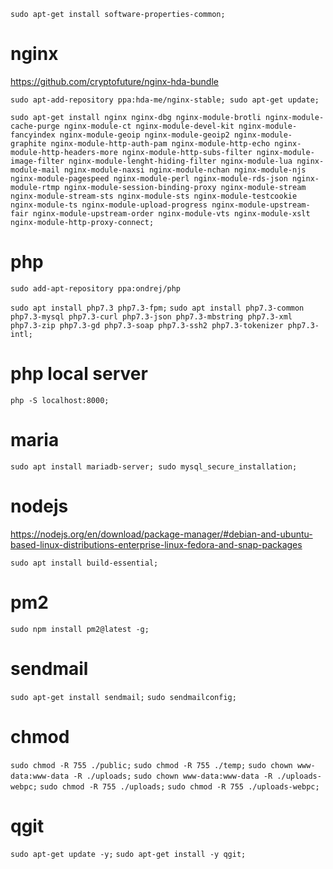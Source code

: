 `sudo apt-get install software-properties-common;`

# nginx

https://github.com/cryptofuture/nginx-hda-bundle

`sudo apt-add-repository ppa:hda-me/nginx-stable;
sudo apt-get update;`

`sudo apt-get install nginx nginx-dbg nginx-module-brotli nginx-module-cache-purge nginx-module-ct nginx-module-devel-kit nginx-module-fancyindex nginx-module-geoip nginx-module-geoip2 nginx-module-graphite nginx-module-http-auth-pam nginx-module-http-echo nginx-module-http-headers-more nginx-module-http-subs-filter nginx-module-image-filter nginx-module-lenght-hiding-filter nginx-module-lua nginx-module-mail nginx-module-naxsi nginx-module-nchan nginx-module-njs nginx-module-pagespeed nginx-module-perl nginx-module-rds-json nginx-module-rtmp nginx-module-session-binding-proxy nginx-module-stream nginx-module-stream-sts nginx-module-sts nginx-module-testcookie nginx-module-ts nginx-module-upload-progress nginx-module-upstream-fair nginx-module-upstream-order nginx-module-vts nginx-module-xslt nginx-module-http-proxy-connect;`


# php

`sudo add-apt-repository ppa:ondrej/php`

`sudo apt install php7.3 php7.3-fpm;`
`sudo apt install php7.3-common php7.3-mysql php7.3-curl php7.3-json php7.3-mbstring php7.3-xml php7.3-zip php7.3-gd php7.3-soap php7.3-ssh2 php7.3-tokenizer php7.3-intl;`

# php local server

`php -S localhost:8000;`

# maria

`sudo apt install mariadb-server;
sudo mysql_secure_installation;`

# nodejs

https://nodejs.org/en/download/package-manager/#debian-and-ubuntu-based-linux-distributions-enterprise-linux-fedora-and-snap-packages

`sudo apt install build-essential;`

# pm2

`sudo npm install pm2@latest -g;`

# sendmail

`sudo apt-get install sendmail;`
`sudo sendmailconfig;`

# chmod

`sudo chmod -R 755 ./public;`
`sudo chmod -R 755 ./temp;`
`sudo chown www-data:www-data -R ./uploads;`
`sudo chown www-data:www-data -R ./uploads-webpc;`
`sudo chmod -R 755 ./uploads;`
`sudo chmod -R 755 ./uploads-webpc;`

# qgit

`sudo apt-get update -y;`
`sudo apt-get install -y qgit;`
